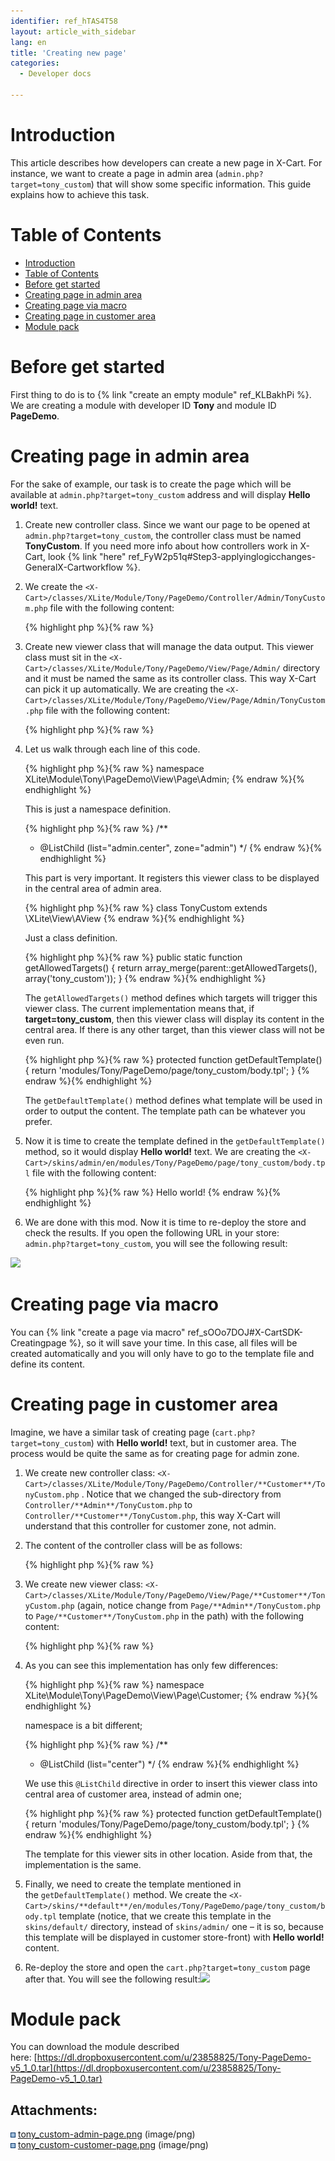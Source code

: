 ```yaml
---
identifier: ref_hTAS4T58
layout: article_with_sidebar
lang: en
title: 'Creating new page'
categories:
  - Developer docs

---
```



# Introduction

This article describes how developers can create a new page in X-Cart. For instance, we want to create a page in admin area (`admin.php?target=tony_custom`) that will show some specific information. This guide explains how to achieve this task.

# Table of Contents

*   [Introduction](#introduction)
*   [Table of Contents](#table-of-contents)
*   [Before get started](#before-get-started)
*   [Creating page in admin area](#creating-page-in-admin-area)
*   [Creating page via macro](#creating-page-via-macro)
*   [Creating page in customer area](#creating-page-in-customer-area)
*   [Module pack](#module-pack)

# Before get started

First thing to do is to {% link "create an empty module" ref_KLBakhPi %}. We are creating a module with developer ID **Tony** and module ID **PageDemo**.

# Creating page in admin area

For the sake of example, our task is to create the page which will be available at `admin.php?target=tony_custom` address and will display **Hello world!** text.

1.  Create new controller class. Since we want our page to be opened at `admin.php?target=tony_custom`, the controller class must be named **TonyCustom**. If you need more info about how controllers work in X-Cart, look {% link "here" ref_FyW2p51q#Step3-applyinglogicchanges-GeneralX-Cartworkflow %}. 
2.  We create the `<X-Cart>/classes/XLite/Module/Tony/PageDemo/Controller/Admin/TonyCustom.php` file with the following content: 

    {% highlight php %}{% raw %}
    <?php

    namespace XLite\Module\Tony\PageDemo\Controller\Admin;

    class TonyCustom extends \XLite\Controller\Admin\AAdmin
    {

    }
    {% endraw %}{% endhighlight %}

    As you can see, it is pretty empty, but since no data should be processed from the request, we do not need any extra methods here.

3.  Create new viewer class that will manage the data output. This viewer class must sit in the `<X-Cart>/classes/XLite/Module/Tony/PageDemo/View/Page/Admin/` directory and it must be named the same as its controller class. This way X-Cart can pick it up automatically. We are creating the `<X-Cart>/classes/XLite/Module/Tony/PageDemo/View/Page/Admin/TonyCustom.php` file with the following content: 

    {% highlight php %}{% raw %}
    <?php

    namespace XLite\Module\Tony\PageDemo\View\Page\Admin;

    /**
     * @ListChild (list="admin.center", zone="admin")
     */

    class TonyCustom extends \XLite\View\AView
    {
    	public static function getAllowedTargets()
        {
            return array_merge(parent::getAllowedTargets(), array('tony_custom'));
        }

        protected function getDefaultTemplate()
        {
            return 'modules/Tony/PageDemo/page/tony_custom/body.tpl';
        }
    }
    {% endraw %}{% endhighlight %}
4.  Let us walk through each line of this code. 

    {% highlight php %}{% raw %}
    namespace XLite\Module\Tony\PageDemo\View\Page\Admin;
    {% endraw %}{% endhighlight %}

    This is just a namespace definition. 

    {% highlight php %}{% raw %}
    /**
     * @ListChild (list="admin.center", zone="admin")
     */
    {% endraw %}{% endhighlight %}

    This part is very important. It registers this viewer class to be displayed in the central area of admin area. 

    {% highlight php %}{% raw %}
    class TonyCustom extends \XLite\View\AView
    {% endraw %}{% endhighlight %}

    Just a class definition. 

    {% highlight php %}{% raw %}
    	public static function getAllowedTargets()
        {
            return array_merge(parent::getAllowedTargets(), array('tony_custom'));
        }
    {% endraw %}{% endhighlight %}

    The `getAllowedTargets()` method defines which targets will trigger this viewer class. The current implementation means that, if **target=tony_custom**, then this viewer class will display its content in the central area. If there is any other target, than this viewer class will not be even run. 

    {% highlight php %}{% raw %}
        protected function getDefaultTemplate()
        {
            return 'modules/Tony/PageDemo/page/tony_custom/body.tpl';
        }
    {% endraw %}{% endhighlight %}

    The `getDefaultTemplate()` method defines what template will be used in order to output the content. The template path can be whatever you prefer.

5.  Now it is time to create the template defined in the `getDefaultTemplate()` method, so it would display **Hello world!** text. We are creating the `<X-Cart>/skins/admin/en/modules/Tony/PageDemo/page/tony_custom/body.tpl` file with the following content: 

    {% highlight php %}{% raw %}
    Hello world!
    {% endraw %}{% endhighlight %}
6.  We are done with this mod. Now it is time to re-deploy the store and check the results. If you open the following URL in your store: `admin.php?target=tony_custom`, you will see the following result:

![]({{site.baseurl}}/attachments/8224999/8355981.png)

# Creating page via macro

You can {% link "create a page via macro" ref_sOOo7DOJ#X-CartSDK-Creatingpage %}, so it will save your time. In this case, all files will be created automatically and you will only have to go to the template file and define its content.

# Creating page in customer area

Imagine, we have a similar task of creating page (`cart.php?target=tony_custom`) with **Hello world!** text, but in customer area. The process would be quite the same as for creating page for admin zone.

1.  We create new controller class: `<X-Cart>/classes/XLite/Module/Tony/PageDemo/Controller/**Customer**/TonyCustom.php` . Notice that we changed the sub-directory from `Controller/**Admin**/TonyCustom.php` to `Controller/**Customer**/TonyCustom.php`, this way X-Cart will understand that this controller for customer zone, not admin. 

2.  The content of the controller class will be as follows: 

    {% highlight php %}{% raw %}
    <?php

    namespace XLite\Module\Tony\PageDemo\Controller\Customer;

    class TonyCustom extends \XLite\Controller\Customer\ACustomer
    {
    }
    {% endraw %}{% endhighlight %}

    The implementation of the controller class is similar to admin's one, but it has different namespace (`XLite\Module\Tony\PageDemo\Controller\**Customer**`) and it extends different class (`\XLite\Controller\**Customer\ACustomer**`)

3.  We create new viewer class: `<X-Cart>/classes/XLite/Module/Tony/PageDemo/View/Page/**Customer**/TonyCustom.php` (again, notice change from `Page/**Admin**/TonyCustom.php` to `Page/**Customer**/TonyCustom.php` in the path) with the following content: 

    {% highlight php %}{% raw %}
    <?php

    namespace XLite\Module\Tony\PageDemo\View\Page\Customer;

    /**
     * @ListChild (list="center")
     */
    class TonyCustom extends \XLite\View\AView
    {
        public static function getAllowedTargets()
        {
            return array_merge(parent::getAllowedTargets(), array('tony_custom'));
        }

        protected function getDefaultTemplate()
        {
            return 'modules/Tony/PageDemo/page/tony_custom/body.tpl';
        }
    }
    {% endraw %}{% endhighlight %}
4.  As you can see this implementation has only few differences: 

    {% highlight php %}{% raw %}
    namespace XLite\Module\Tony\PageDemo\View\Page\Customer;
    {% endraw %}{% endhighlight %}

    namespace is a bit different;

    {% highlight php %}{% raw %}
    /**
     * @ListChild (list="center")
     */
    {% endraw %}{% endhighlight %}

    We use this `@ListChild` directive in order to insert this viewer class into central area of customer area, instead of admin one;

    {% highlight php %}{% raw %}
    	protected function getDefaultTemplate()
        {
            return 'modules/Tony/PageDemo/page/tony_custom/body.tpl';
        }
    {% endraw %}{% endhighlight %}

    The template for this viewer sits in other location. Aside from that, the implementation is the same.

5.  Finally, we need to create the template mentioned in the `getDefaultTemplate()` method. We create the `<X-Cart>/skins/**default**/en/modules/Tony/PageDemo/page/tony_custom/body.tpl` template (notice, that we create this template in the `skins/default/` directory, instead of `skins/admin/` one – it is so, because this template will be displayed in customer store-front) with **Hello world!** content.
6.  Re-deploy the store and open the `cart.php?target=tony_custom` page after that. You will see the following result:![]({{site.baseurl}}/attachments/8224999/8355982.png)

# Module pack

You can download the module described here: [https://dl.dropboxusercontent.com/u/23858825/Tony-PageDemo-v5_1_0.tar](https://dl.dropboxusercontent.com/u/23858825/Tony-PageDemo-v5_1_0.tar)

## Attachments:

![](images/icons/bullet_blue.gif) [tony_custom-admin-page.png]({{site.baseurl}}/attachments/8224999/8355981.png) (image/png)  
![](images/icons/bullet_blue.gif) [tony_custom-customer-page.png]({{site.baseurl}}/attachments/8224999/8355982.png) (image/png)
